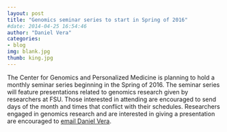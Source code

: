 ```yaml
---
layout: post
title: "Genomics seminar series to start in Spring of 2016"
#date: 2014-04-25 16:54:46
author: "Daniel Vera"
categories:
- blog
img: blank.jpg
thumb: king.jpg
---
```



The Center for Genomics and Personalized Medicine is planning to hold a monthly seminar series beginning in the Spring of 2016. The seminar series will feature presentations related to genomics research given by researchers at FSU. Those interested in attending are encouraged to send days of the month and times that conflict with their schedules. Researchers engaged in genomics research and are interested in giving a presentation are encouraged to [email Daniel Vera](mailto:vera@genomics.fsu.edu).
